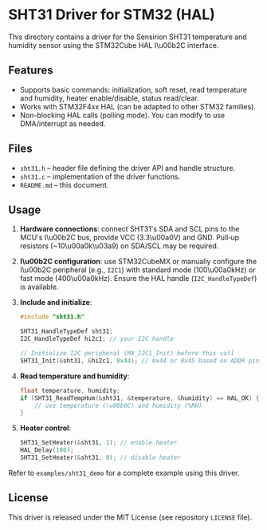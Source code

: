 # SHT31 Driver for STM32 (HAL)

This directory contains a driver for the Sensirion SHT31 temperature and humidity sensor using the STM32Cube HAL I\u00b2C interface.

## Features

- Supports basic commands: initialization, soft reset, read temperature and humidity, heater enable/disable, status read/clear.
- Works with STM32F4xx HAL (can be adapted to other STM32 families).
- Non-blocking HAL calls (polling mode). You can modify to use DMA/interrupt as needed.

## Files

- `sht31.h` – header file defining the driver API and handle structure.
- `sht31.c` – implementation of the driver functions.
- `README.md` – this document.

## Usage

1. **Hardware connections**: connect SHT31's SDA and SCL pins to the MCU's I\u00b2C bus, provide VCC (3.3\u00a0V) and GND. Pull‑up resistors (~10\u00a0k\u03a9) on SDA/SCL may be required.

2. **I\u00b2C configuration**: use STM32CubeMX or manually configure the I\u00b2C peripheral (e.g., `I2C1`) with standard mode (100\u00a0kHz) or fast mode (400\u00a0kHz). Ensure the HAL handle (`I2C_HandleTypeDef`) is available.

3. **Include and initialize**:

   ```c
   #include "sht31.h"

   SHT31_HandleTypeDef sht31;
   I2C_HandleTypeDef hi2c1; // your I2C handle

   // Initialize I2C peripheral (MX_I2C1_Init) before this call
   SHT31_Init(&sht31, &hi2c1, 0x44); // 0x44 or 0x45 based on ADDR pin
   ```

4. **Read temperature and humidity**:

   ```c
   float temperature, humidity;
   if (SHT31_ReadTempHum(&sht31, &temperature, &humidity) == HAL_OK) {
       // use temperature (\u00b0C) and humidity (%RH)
   }
   ```

5. **Heater control**:

   ```c
   SHT31_SetHeater(&sht31, 1); // enable heater
   HAL_Delay(100);
   SHT31_SetHeater(&sht31, 0); // disable heater
   ```

Refer to `examples/sht31_demo` for a complete example using this driver.

## License

This driver is released under the MIT License (see repository `LICENSE` file).
